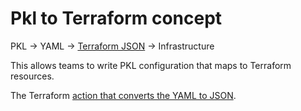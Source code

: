 # Pkl to Terraform concept

PKL -> YAML -> [Terraform JSON](https://developer.hashicorp.com/terraform/language/syntax/json) -> Infrastructure

This allows teams to write PKL configuration that maps to Terraform resources.

The Terraform [action that converts the YAML to JSON](https://github.com/kaihendry/actions/blob/main/terraform/action.yml).
